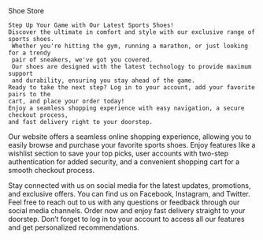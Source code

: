 
 <!DOCTYPE html>
<head>
  Shoe Store 
</head>
<body>


    Step Up Your Game with Our Latest Sports Shoes!
    Discover the ultimate in comfort and style with our exclusive range of sports shoes.
     Whether you're hitting the gym, running a marathon, or just looking for a trendy 
     pair of sneakers, we've got you covered.
     Our shoes are designed with the latest technology to provide maximum support
     and durability, ensuring you stay ahead of the game.
    Ready to take the next step? Log in to your account, add your favorite pairs to the 
    cart, and place your order today! 
    Enjoy a seamless shopping experience with easy navigation, a secure checkout process,
    and fast delivery right to your doorstep.
 
  Our website offers a seamless online shopping experience, allowing you to easily browse and purchase your favorite sports shoes. Enjoy features like a wishlist section to save your top picks, user accounts with two-step authentication for added security, and a convenient shopping cart for a smooth checkout process.

   Stay connected with us on social media for the latest updates, promotions, and exclusive offers. 
   You can find us on Facebook, Instagram, and Twitter. Feel free to reach out to us with any questions or feedback through our social media channels.  Order now and enjoy fast delivery straight to your doorstep. Don’t forget to log in to your account to access all our features and get personalized recommendations.
    


</body>
</html>

